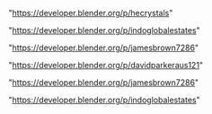 "https://developer.blender.org/p/hecrystals"

"https://developer.blender.org/p/indoglobalestates"

"https://developer.blender.org/p/jamesbrown7286"

 
"https://developer.blender.org/p/davidparkeraus121"


"https://developer.blender.org/p/jamesbrown7286"


"https://developer.blender.org/p/indoglobalestates"


 
